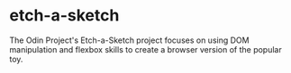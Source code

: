 # etch-a-sketch
The Odin Project's Etch-a-Sketch project focuses on using DOM manipulation and flexbox skills to create a browser version of the popular toy.